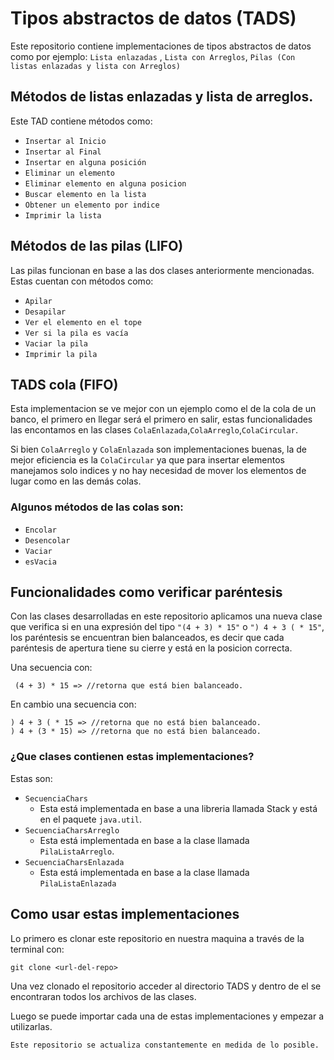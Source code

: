 
# Tipos abstractos de datos (TADS)

Este repositorio contiene implementaciones de tipos abstractos de datos como por ejemplo:
`Lista enlazadas` , `Lista con Arreglos`, `Pilas (Con listas enlazadas y lista con Arreglos)`




## Métodos de listas enlazadas y lista de arreglos.

Este TAD contiene métodos como:
- `Insertar al Inicio`
- `Insertar al Final`
- `Insertar en alguna posición`
- `Eliminar un elemento`
- `Eliminar elemento en alguna posicion`
- `Buscar elemento en la lista`
- `Obtener un elemento por indice`
- `Imprimir la lista`


## Métodos de las pilas (LIFO)

Las pilas funcionan en base a las dos clases anteriormente mencionadas.
Estas cuentan con métodos como:
- `Apilar`
- `Desapilar`
- `Ver el elemento en el tope`
- `Ver si la pila es vacía`
- `Vaciar la pila`
- `Imprimir la pila`
## TADS cola (FIFO)
Esta implementacion se ve mejor con un ejemplo como el de la cola de un banco, el primero en llegar será el primero en salir, estas funcionalidades las encontamos en las clases `ColaEnlazada`,`ColaArreglo`,`ColaCircular`.

Si bien `ColaArreglo` y `ColaEnlazada` son implementaciones buenas, la de mejor eficiencia es la `ColaCircular` ya que para insertar elementos manejamos solo indices y no hay necesidad de mover los elementos de lugar como en las demás colas.

### Algunos métodos de las colas son:
- `Encolar`
- `Desencolar`
- `Vaciar`
- `esVacia`
## Funcionalidades como verificar paréntesis
Con las clases desarrolladas en este repositorio aplicamos una nueva clase que verifica si en una expresión del tipo `"(4 + 3) * 15"` o `") 4 + 3 ( * 15"`, los paréntesis se encuentran bien balanceados, es decir que cada paréntesis de apertura tiene su cierre y está en la posicion correcta.

Una secuencia con:
```
 (4 + 3) * 15 => //retorna que está bien balanceado.
```
En cambio una secuencia con:
```
) 4 + 3 ( * 15 => //retorna que no está bien balanceado.
) 4 + (3 * 15) => //retorna que no está bien balanceado.
```
### ¿Que clases contienen estas implementaciones?
Estas son:
- `SecuenciaChars`
    - Esta está implementada en base a una libreria llamada Stack y está en el paquete `java.util`.
- `SecuenciaCharsArreglo`
    - Esta está implementada en base a la clase llamada `PilaListaArreglo`.
- `SecuenciaCharsEnlazada`
    - Esta está implementada en base a la clase llamada `PilaListaEnlazada`
## Como usar estas implementaciones
Lo primero es clonar este repositorio en nuestra maquina a través de la terminal con:
```
git clone <url-del-repo>
```
Una vez clonado el repositorio acceder al directorio TADS y dentro de el se encontraran todos los archivos de las clases.

Luego se puede importar cada una de estas implementaciones y empezar a utilizarlas.

```
Este repositorio se actualiza constantemente en medida de lo posible.
```